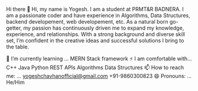 Hi there 👋
Hi, my name is Yogesh. I am a student at PRMT&R BADNERA. I am a passionate coder and have experience in Algorithms, Data Structures, backend developement, web developement, etc. As a natural born go-getter, my passion has continuously driven me to expand my knowledge, experience, and relationships. With a strong background and diverse skill set, I’m confident in the creative ideas and successful solutions I bring to the table.

🌱 I’m currently learning ...
MERN Stack framework
⚡ I am comfortable with...
C++
Java
Python
REST APIs
Algorithms
Data Structures
📫 How to reach me: ...
yogeshchavhanofficial@gmail.com
+91-9860300823
😄 Pronouns: ... He/Him
